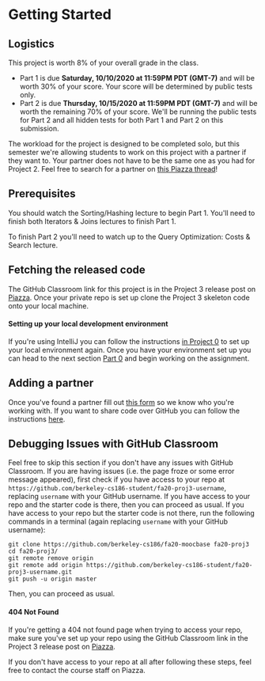 # Getting Started

## Logistics

This project is worth 8% of your overall grade in the class. 

* Part 1 is due **Saturday, 10/10/2020 at 11:59PM PDT (GMT-7)** and will be worth 30% of your score. Your score will be determined by public tests only.
* Part 2 is due **Thursday, 10/15/2020 at 11:59PM PDT (GMT-7)** and will be worth the remaining 70% of your score. We'll be running the public tests for Part 2 and all hidden tests for both Part 1 and Part 2 on this submission.

The workload for the project is designed to be completed solo, but this semester we're allowing students to work on this project with a partner if they want to. Your partner does not have to be the same one as you had for Project 2. Feel free to search for a partner on [this Piazza thread](https://piazza.com/class/kducz9b1i3h78i?cid=5)!

## Prerequisites

You should watch the Sorting/Hashing lecture to begin Part 1. You'll need to finish both Iterators & Joins lectures to finish Part 1.

To finish Part 2 you'll need to watch up to the Query Optimization: Costs & Search lecture.

## Fetching the released code

The GitHub Classroom link for this project is in the Project 3 release post on [Piazza](https://piazza.com/class/). Once your private repo is set up clone the Project 3 skeleton code onto your local machine.

#### Setting up your local development environment

If you're using IntelliJ you can follow the instructions [in Project 0](../proj0/getting-started.md#setting-up-your-local-development-environment) to set up your local environment again. Once you have your environment set up you can head to the next section [Part 0](skeleton-code.md) and begin working on the assignment.

## Adding a partner

Once you've found a partner fill out [this form](https://forms.gle/REQPugJuLDEK8hfr7) so we know who you're working with. If you want to share code over GitHub you can follow the instructions [here](../../common/adding-a-partner-on-github.md).

## Debugging Issues with GitHub Classroom

Feel free to skip this section if you don't have any issues with GitHub Classroom. If you are having issues \(i.e. the page froze or some error message appeared\), first check if you have access to your repo at `https://github.com/berkeley-cs186-student/fa20-proj3-username`, replacing `username` with your GitHub username. If you have access to your repo and the starter code is there, then you can proceed as usual. If you have access to your repo but the starter code is not there, run the following commands in a terminal \(again replacing `username` with your GitHub username\):

```text
git clone https://github.com/berkeley-cs186/fa20-moocbase fa20-proj3
cd fa20-proj3/
git remote remove origin
git remote add origin https://github.com/berkeley-cs186-student/fa20-proj3-username.git
git push -u origin master
```

Then, you can proceed as usual.

#### 404 Not Found

If you're getting a 404 not found page when trying to access your repo, make sure you've set up your repo using the GitHub Classroom link in the Project 3 release post on [Piazza](https://piazza.com/class/).

If you don't have access to your repo at all after following these steps, feel free to contact the course staff on Piazza.

